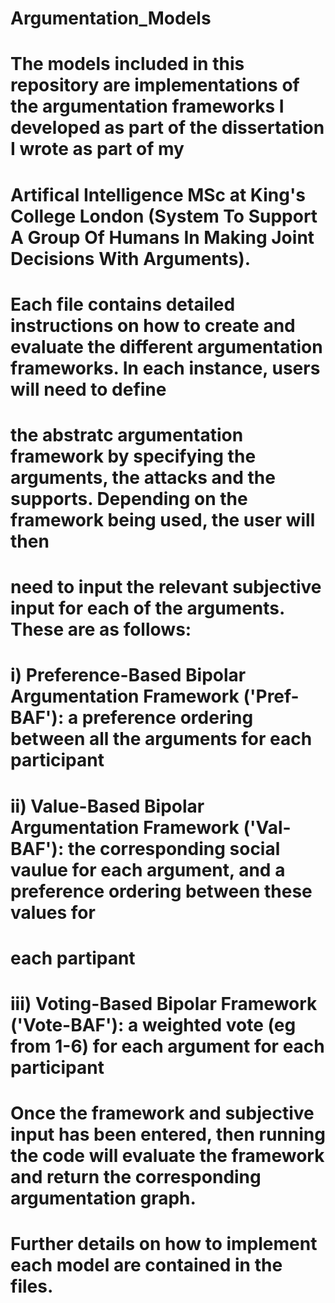 # Argumentation_Models

# The models included in this repository are implementations of the argumentation frameworks I developed as part of the dissertation I wrote as part of my 
# Artifical Intelligence MSc at King's College London (System To Support A Group Of Humans In Making Joint Decisions With Arguments).

# Each file contains detailed instructions on how to create and evaluate the different argumentation frameworks.  In each instance, users will need to define
# the abstratc argumentation framework by specifying the arguments, the attacks and the supports.  Depending on the framework being used, the user will then
# need to input the relevant subjective input for each of the arguments.  These are as follows:

# i) Preference-Based Bipolar Argumentation Framework ('Pref-BAF'): a preference ordering between all the arguments for each participant
# ii) Value-Based Bipolar Argumentation Framework ('Val-BAF'): the corresponding social vaulue for each argument, and a preference ordering between these values for
# each partipant
# iii) Voting-Based Bipolar Framework ('Vote-BAF'): a weighted vote (eg from 1-6) for each argument for each participant

# Once the framework and subjective input has been entered, then running the code will evaluate the framework and return the corresponding argumentation graph.  

# Further details on how to implement each model are contained in the files.
